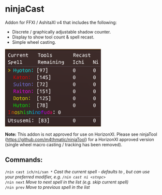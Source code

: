 # ninjaCast
Addon for FFXI / AshitaXI v4 that includes the following:
 - Discrete / graphically adjustable shadow counter.
 - Display to show tool count & spell recast.
 - Simple wheel casting.

![ninjaCast: Spell Window](images/spellWindow.png "Spell Window")

**Note:** This addon is not approved for use on HorizonXI. Please see ninjaTool (https://github.com/m4thmatic/ninjaTool) for a
HorizonXI approved version (single wheel macro casting / tracking has been removed). 

## Commands:
`/nin cast ich/ni/san *` *Cast the current spell - defaults to <t>, but can use your preferred modifier, e.g. `/nin cast ni <stnpc>`*
<br>`/nin next` *Move to next spell in the list (e.g. skip current spell)*
<br>`/nin prev` *Move to previous spell in the list*
